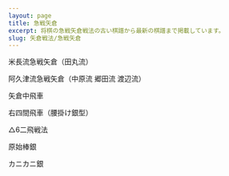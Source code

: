 ```yaml
---
layout: page
title: 急戦矢倉
excerpt: 将棋の急戦矢倉戦法の古い棋譜から最新の棋譜まで掲載しています。
slug: 矢倉戦法/急戦矢倉
---
```


米長流急戦矢倉（田丸流）

阿久津流急戦矢倉（中原流 郷田流 渡辺流）

矢倉中飛車

右四間飛車（腰掛け銀型）

△6二飛戦法

原始棒銀

カニカニ銀

